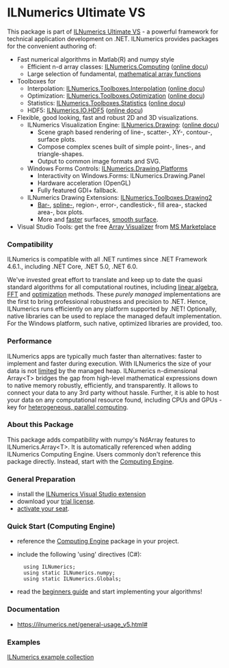 ﻿# ILNumerics Ultimate VS 
This package is part of [ILNumerics Ultimate VS](https://ilnumerics.net) - a powerful framework for technical application development on .NET. 
ILNumerics provides packages for the convenient authoring of: 
- Fast numerical algorithms in Matlab(R) and numpy style
    - Efficient n-d array classes: [ILNumerics.Computing](https://www.nuget.org/packages/ILNumerics.Computing) ([online docu](https://ilnumerics.net/docs-core.html))
    - Large selection of fundamental, [mathematical array functions](https://ilnumerics.net/apidoc/?topic=html/Methods_T_ILNumerics_ILMath.htm)
- Toolboxes for 
    - Interpolation: [ILNumerics.Toolboxes.Interpolation](https://www.nuget.org/packages/ILNumerics.Toolboxes.Interpolation) ([online docu](https://ilnumerics.net/ilnumerics-interpolation-toolbox.html#))  
    - Optimization: [ILNumerics.Toolboxes.Optimization](https://www.nuget.org/packages/ILNumerics.Toolboxes.Optimization) ([online docu](https://ilnumerics.net/ilnumerics-optimization-toolbox.html))
    - Statistics: [ILNumerics.Toolboxes.Statistics](https://www.nuget.org/packages/ILNumerics.Toolboxes.Statistics) ([online docu](https://ilnumerics.net/ilnumerics-statistics-toolbox.html))
    - HDF5: [ILNumerics.IO.HDF5](https://www.nuget.org/packages/ILNumerics.IO.HDF5) ([online docu](https://ilnumerics.net/hdf5-interface.html))
- Flexible, good looking, fast and robust 2D and 3D visualizations.
    + ILNumerics Visualization Engine: [ILNumerics.Drawing](https://www.nuget.org/packages/ILNumerics.Drawing): ([online docu](https://ilnumerics.net/Visualization-API.html))
        - Scene graph based rendering of line-, scatter-, XY-, contour-, surface plots. 
        - Compose complex scenes built of simple point-, lines-, and triangle-shapes. 
        - Output to common image formats and SVG.
    + Windows Forms Controls: [ILNumerics.Drawing.Platforms](https://www.nuget.org/packages/ILNumerics.Drawing.Platforms)
        - Interactivity on Windows.Forms: ILNumerics.Drawing.Panel 
        - Hardware acceleration (OpenGL) 
        - Fully featured GDI+ fallback.
    - ILNumerics Drawing Extensions: [ILNumerics.Toolboxes.Drawing2](https://www.nuget.org/packages/ILNumerics.Toolboxes.Drawing2)
        - [Bar-](https://ilnumerics.net/bar-plots.html), [spline-](https://ilnumerics.net/spline-interpolated-lines.html), region-, error-, candlestick-, fill area-, stacked area-, box plots.
        - More and [faster](https://ilnumerics.net/interactive-fast-surface-visualization.html) surfaces, [smooth surface](https://ilnumerics.net/scattered-data-smooth-surface.html). 
- Visual Studio Tools: get the free [Array Visualizer](https://ilnumerics.net/visualstudio-extension.html) from [MS Marketplace](https://marketplace.visualstudio.com/items?itemName=ILNumericsGmbH.ilnumericsVS600)

### Compatibility
ILNumerics is compatible with all .NET runtimes since .NET Framework 4.6.1., including .NET Core, .NET 5.0, .NET 6.0. 

We've invested great effort to translate and keep up to date the quasi standard algorithms for all computational routines, including [linear algebra](https://netlib.org/lapack), [FFT](https://www2.cisl.ucar.edu/resources/legacy/fft5) and [optimization](https://netlib.org/minpack/index.html) methods. These _purely managed_ implementations are the first to bring professional robustness and precision to .NET. Hence, ILNumerics runs efficiently on any platform supported by .NET! Optionally, native libraries can be used to replace the managed default implementation. For the Windows platform, such native, optimized libraries are provided, too.

### Performance 
ILNumerics apps are typically much faster than alternatives: faster to implement and faster during execution. With ILNumerics the size of your data is not [limited](https://docs.microsoft.com/en-us/dotnet/framework/configure-apps/file-schema/runtime/gcallowverylargeobjects-element) by the managed heap. ILNumerics n-dimensional Array&lt;T> bridges the gap from high-level mathematical expressions down to native memory robustly, efficiently, and transparently. It allows to connect your data to any 3rd party without hassle. Further, it is able to host your data on any computational resource found, including CPUs and GPUs - key for [heterogeneous, parallel computing](https://ilnumerics.net/blog/ilnumerics-comes-next). 

### About this Package
This package adds compatibility with numpy's NdArray features to ILNumerics.Array&lt;T>. It 
is automatically referenced when adding ILNumerics Computing Engine. Users commonly don't reference 
this package directly. Instead, start with the [Computing Engine](https://www.nuget.org/packages/ILNumerics.Computing).

### General Preparation
- install the [ILNumerics Visual Studio extension](https://marketplace.visualstudio.com/items?itemName=ILNumericsGmbH.ilnumericsVS600)
- download your [trial license](https://ilnumerics.net/download.html).
- [activate your seat](https://ilnumerics.net/license-activation.html).

### Quick Start (Computing Engine)
- reference the [Computing Engine](https://www.nuget.org/packages/ILNumerics.Computing) package in your project. 
- include the following 'using' directives (C#): 

        using ILNumerics; 
        using static ILNumerics.numpy; 
        using static ILNumerics.Globals; 

- read the [beginners guide](https://ilnumerics.net/computing-basics.html) and start implementing your algorithms! 

### Documentation
- https://ilnumerics.net/general-usage_v5.html#

### Examples 
[ILNumerics example collection](https://ilnumerics.net/examples.html)
